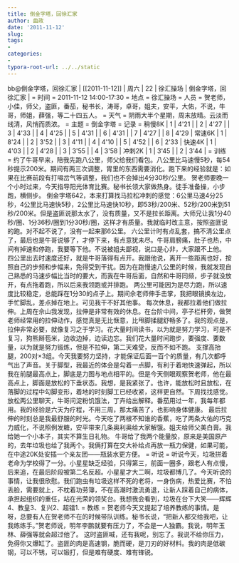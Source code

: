 ```yaml
---
title: 倒金字塔，回徐汇家
author: 曲政
date: '2011-11-12'
slug: 
tags:
- 
categories:
- 
typora-root-url: ../../static
---
```


bb@倒金字塔，回徐汇家
| [[2011-11-12]] | 周六 | 22 | 徐汇操场 | 倒金字塔，回徐汇家 |
= 时间 =
2011-11-12 14:00-17:30
= 地点 =
徐汇操场
= 人员 =
贺老师，小佳，师父，盗匪，番茄，秘书长，涛哥，卓哥，姐夫，安平，大佑，不说，牛哥，师姐，薛强，等二十四五人。
= 天气 =
阴雨大半个星期，周末放晴。云淡而线清，风悄而质浓。
= 主题 =
倒金字塔
= 记录 =
稍慢8K
 | 1 | 4'21 |
 | 2 | 4'27 |
 | 3 | 4'33 |
 | 4 | 4'25 |
 | 5 | 4'31 |
 | 6 | 4'31 |
 | 7 | 4'27 |
 | 8 | 4'29 |
常速6K 
 | 1 | 8'24 |
 | 2 | 3'52 |
 | 3 | 4'11 |
 | 4 | 4'10 |
 | 5 | 4'52 |
 | 6 | 2'33 |
快速4K 
 | 1 | 4'03 |
 | 2 | 4'28 |
 | 3 | 3'55 |
 | 4 | 3'58 |
冲刺2K 
 | 1 | 3'45 |
 | 2 | 3'44 |
= 训练 =
    约了牛哥早来，陪我先跑八公里，师父给我们看包。八公里比马速慢5秒，每54秒提示200米。期间有两三次调整，胃里的东西需要消化。跑下来的经验就是：如果在比赛前段有打嗝岔气等调整，我们也不会掉出4分30秒/公里。
    贺老师要晚一个小时过来，今天指导阳光体育比赛。秘书长领大家做热身。徒手准备操，小步跑，横侧步。
    倒金字塔642，本来打算找马拉松冲刺的感觉：6公里马速4分25秒，4公里比马速快5秒，2公里比马速快10秒，即53秒/200米、52秒/200米到51秒/200米。但是盗匪说那太水了，没有质量，又不是拉长距离。大师兄让我1分40秒/圈、1分36秒/圈到1分30秒/圈，这样才有质量。我就临时改主意，按照盗匪说的跑。对不起不说了，没有一起来那6公里。
    六公里计时有点乱套，搞不清公里点了，最后也是牛哥说够了，才停下来，有点意犹未尽。牛哥肩膀痛，肚子也热，中间有掉速和停跑，我要等下他。不说被姐夫鄙视，说口是心非，大家跟不上他。
    四公里出去时速度还好，就是牛哥落得有点开。我跟他说，离开一些距离也好，按照自己的步频和步幅来，免得受到干扰。因为在跑慢速八公里的时候，我就发现自己熟悉的马速步幅比当时的要大，而我在牛哥后面，自然和牛哥同频，步子就没放开，有点拖着跑，所以后来我领跑或并排跑。
    两公里可能因为是尽力跑，所以速度比较稳定，总能踩在1分30的点子上。期间佘老师伸手击掌，我把眼镜换左边，手忙脚乱，差点掉在地上。可见我干不好其他事。
    每次休息，我都拉着他们做拉伸。上周在佘山我发现，拉伸是非常有效的休息。在台阶中间，亭子栏杆旁，做贺老师经常用的拉伸动作，感觉真是无比惬意，比甩脚揉腿舒畅多了。我的观点是，拉伸非常必要，就像复习之于学习。花大量时间读书，以为就是努力学习，可是不复习，狗熊掰苞米，边收边掉，边读边忘。我们花大量时间跑步，要强度、要数量，以为就是努力锻炼，但是不拉伸，第二天难受，反而不如不跑。
    支撑高抬腿，200对×3组。今天我要努力坚持，才能保证后面一百个的质量，有几次都呼气出了声音。关于脚型，我最近的体会是勾着一点脚，有利于着地快速弹起，所以我在前腿最高点上，脚底是力图与地点相平的。但是今天侧眼观察贺老师，他在最高点上，脚面是放松的下垂状态。我想，是我紧张了。也许，能放松时且放松，在落脚的过程中勾脚变形，着地的时刻脚工已经收紧，这样更自然。下周找找感觉。
    放松两公里聊天，牛哥问淀粉饥饿法，丁卉给出解释。番茄用过一年，我每年都用。我的经验是六天为疗程，不用三周，那太痛苦了，也影响身体健康。
    最后拉伸的时刻总是我最舒服的时光。今天吃了两根不知谁的香蕉，吃了两条大佑的巧克力威化，不说照例发糖，安平带来几条奥利奥给大家解饿。姐夫给师父美白膏。我给她一个小本子，其实不算生日礼物。
    牛哥给了我两个能量胶，原来是美国原产的，去年垃圾也给了我两个。我俩打算在交大补给点再放一瓶力保健，如果可能，在中途20K处安插一个亲友团——瓶装水更方便。
= 听说 =
    听说今天，垃圾拼着老命为学校得了一分。小星星缺乏经验，只得第三，前面一圈多，跟老人有点慢，后来追，在最后阶段被第二名反超。小星星才大二啊，垃圾都博几了。今天听说的事情，让我很欣慰。我们跑虫有垃圾这样不死的老将，一身伤病，热爱比赛，不怕丢脸，需要就上，不枕着功劳簿，不在高潮时激流勇退，让新人踩着自己的病体，承担起组织的重任，站在光荣的领奖台。我想我会看到，垃圾在台下大笑——辉辉4、教皇3、复兴2、超镭1.
= 教练 =
    贺老师今天又提起了培养教练的事情。是呀，总要有人在贺老师不在的时候带队训练。秘书长说，“把新人都交给我吧，让我练练手。”贺老师说，明年李鹏就要有压力了，不会是一人独霸。我说，明年玉林、薛强等就会超过他了。
    这时盗匪喊，还有我呢，别忘了。我说不给你压力，免得你又爆缸了。盗匪的肉是高速钢，脆而硬，是刀刃的好材料。我的肉是低碳钢，可以不锈，可以锻打，但是难有硬度、难有锋锐。